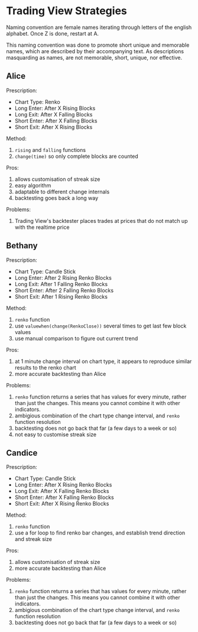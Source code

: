 # Trading View Strategies

Naming convention are female names iterating through letters of the english alphabet. Once Z is done, restart at A.

This naming convention was done to promote short unique and memorable names, which are described by their accompanying text. As descriptions masquarding as names, are not memorable, short, unique, nor effective.


## Alice

Prescription:

- Chart Type: Renko
- Long Enter: After X Rising Blocks
- Long Exit: After X Falling Blocks
- Short Enter: After X Falling Blocks
- Short Exit: After X Rising Blocks

Method:

1. `rising` and `falling` functions
1. `change(time)` so only complete blocks are counted

Pros:

1. allows customisation of streak size
1. easy algorithm
1. adaptable to different change internals
1. backtesting goes back a long way

Problems:

1. Trading View's backtester places trades at prices that do not match up with the realtime price


## Bethany

Prescription:

- Chart Type: Candle Stick
- Long Enter: After 2 Rising Renko Blocks
- Long Exit: After 1 Falling Renko Blocks
- Short Enter: After 2 Falling Renko Blocks
- Short Exit: After 1 Rising Renko Blocks

Method:

1. `renko` function
1. use `valuewhen(change(RenkoClose))` several times to get last few block values
1. use manual comparison to figure out current trend

Pros:

1. at 1 minute change interval on chart type, it appears to reproduce similar results to the renko chart
1. more accurate backtesting than Alice

Problems:

1. `renko` function returns a series that has values for every minute, rather than just the changes. This means you cannot combine it with other indicators.
1. ambigious combination of the chart type change interval, and `renko` function resolution
1. backtesting does not go back that far (a few days to a week or so)
1. not easy to customise streak size


## Candice

Prescription:

- Chart Type: Candle Stick
- Long Enter: After X Rising Renko Blocks
- Long Exit: After X Falling Renko Blocks
- Short Enter: After X Falling Renko Blocks
- Short Exit: After X Rising Renko Blocks

Method:

1. `renko` function
1. use a for loop to find renko bar changes, and establish trend direction and streak size

Pros:

1. allows customisation of streak size
1. more accurate backtesting than Alice

Problems:

1. `renko` function returns a series that has values for every minute, rather than just the changes. This means you cannot combine it with other indicators.
1. ambigious combination of the chart type change interval, and `renko` function resolution
1. backtesting does not go back that far (a few days to a week or so)
